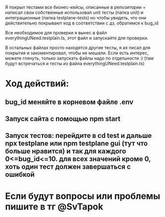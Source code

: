 Я покрыл тестами все бизнес-кейсы, описанные в репозитории + написал свои собственные 
использовал unit тесты (папка unit) и интеграционные (папка testplane-tests)
но чтобы увидеть,  что они действительно покрывают код в соответствии с дз, обратимся к bug_id

Все необходимое для проверки я вынес в файл everythingUNeed.testplain.ts, этот файл и запускайте для проверки.

В остальных файлах просто находятся другие тесты, я их писал для покрытия и закоментировал, чтобы не мешали.
Если есть интерес, можете глянуть, только запускать файлы надо по отдельности :) (там будут встречаться и тесты из файла everythingUNeed.testplain.ts) 

# Ход действий:
## bug_id меняйте в корневом файле .env
## Запуск сайта с помощью npm start
## Запуск тестов: перейдите в cd test и дальше npx testplane или npm testplane gui (тут что больше нравится) и так для каждого 0<=bug_id<=10. для всех значений кроме 0, хоть один тест должен завершаться с ошибкой

# Если будут вопросы или проблемы пишите в тг @SvTapok